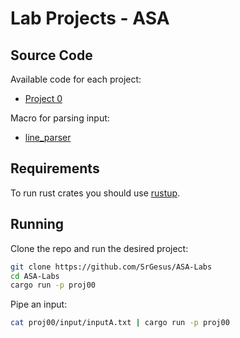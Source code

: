 # Lab Projects - ASA

## Source Code

Available code for each project:
* [Project 0](proj00/src/main.rs)

Macro for parsing input:
* [line_parser](line_parser/src/lib.rs)

## Requirements

To run rust crates you should use [rustup](https://www.rust-lang.org/tools/install).

## Running 

Clone the repo and run the desired project: 
```bash
git clone https://github.com/SrGesus/ASA-Labs
cd ASA-Labs
cargo run -p proj00
```

Pipe an input:
```bash
cat proj00/input/inputA.txt | cargo run -p proj00
```
